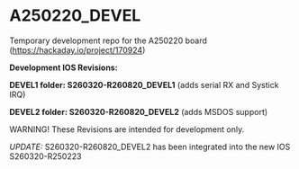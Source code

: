 # A250220_DEVEL
Temporary development repo for the A250220 board (https://hackaday.io/project/170924)

**Development IOS Revisions:**

**DEVEL1 folder: S260320-R260820_DEVEL1** (adds serial RX and Systick IRQ)

**DEVEL2 folder: S260320-R260820_DEVEL2** (adds MSDOS support)

WARNING! These Revisions are intended for development only.

*UPDATE:*
S260320-R260820_DEVEL2 has been integrated into the new IOS S260320-R250223
